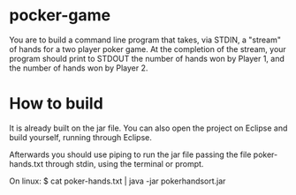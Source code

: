 # pocker-game

You are to build a command line program that takes, via STDIN, a "stream" of hands for a two player poker game. At the completion of the stream, your program should print to STDOUT the number of hands won by Player 1, and the number of hands won by Player 2.

# How to build
It is already built on the jar file. You can also open the project on Eclipse and build yourself, running through Eclipse.

Afterwards you should use piping to run the jar file passing the file poker-hands.txt through stdin, using the terminal or prompt.

On linux:
$ cat poker-hands.txt | java -jar pokerhandsort.jar
